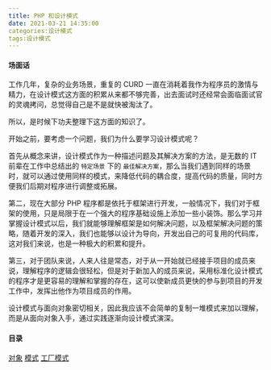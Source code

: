 ```yaml
---
title: PHP 和设计模式
date: 2021-03-21 14:35:00
categories:设计模式
tags:设计模式
---
```


#### 场面话

工作几年，复杂的业务场景，重复的 CURD 一直在消耗着我作为程序员的激情与精力，在设计模式这方面的积累从来都不够完善，出去面试时还经常会面临面试官的灵魂拷问，总觉得自己是不是就快被淘汰了。

所以，是时候下功夫整理下这方面的知识了。

开始之前，要考虑一个问题，我们为什么要学习设计模式呢？

首先从概念来讲，设计模式作为一种描述问题及其解决方案的方法，是无数的 IT 前辈在工作中总结出的 `特定场景` 下的 `最佳解决方案`，那么当我们遇到同样的场景时，就可以通过使用同样的模式，来降低代码的耦合度，提高代码的质量，同时方便我们后期对程序进行调整或拓展。

第二，现在大部分 PHP 程序都是依托于框架进行开发，一般情况下，我们对于框架的使用，只是局限于在一个强大的程序基础设施上添加一些小装饰。那么学习并掌握设计模式以后，我们就能够理解框架是如何解决问题，以及框架解决问题的策略，随着开发的深入，我们也能够以设计为导向，开发出自己的可复用的代码库，这对我们来说，也是一种极大的积累和提升。

第三，对于团队来说，人来人往是常态，对于从一开始就已经接手项目的成员来说，理解程序的逻辑会很轻松，但是对于新加入的成员来说，采用标准化设计模式的程序才是更容易的理解和掌握的存在，这可以使新成员更快的参与到项目的开发工作中，发挥出他作为项目成员的作用。


设计模式与面向对象密切相关，因此我应该不会简单的复制一堆模式来加以理解，而是从面向对象入手，通过实践逐渐向设计模式演深。

#### 目录

[对象](/object.html)
[模式](/pattern.html)
[工厂模式](/factory.html)
